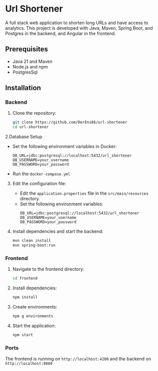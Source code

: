 # Url Shortener

A full stack web application to shorten long URLs and have access to analytics.
This project is developed with Java, Maven, Spring Boot, and Postgres in the backend, and Angular in the frontend.

## Prerequisites
- Java 21 and Maven
- Node.js and npm
- PostgresSql

## Installation

### Backend
1. Clone the repository:
    ```bash
    git clone https://github.com/DerEns86/url-shortener
    cd url-shortener
    ```

2.Database Setup
 - Set the following environment variables in Docker:
    ```properties
    DB_URL=jdbc:postgresql://localhost:5432/url_shortener
    DB_USERNAME=your_username
    DB_PASSWORD=your_password
    ```
- Run the `docker-compose.yml`

3. Edit the configuration file:
    - Edit the `application.properties` file in the `src/main/resources` directory.
    - Set the following environment variables:
        ```properties
        DB_URL=jdbc:postgresql://localhost:5432/url_shortener
        DB_USERNAME=your_username
        DB_PASSWORD=your_password
        ```

4. Install dependencies and start the backend:
    ```bash
    mvn clean install
    mvn spring-boot:run
    ```

### Frontend
1. Navigate to the frontend directory:
    ```bash
    cd frontend
    ```

2. Install dependencies:
    ```bash
    npm install
    ```

3. Create environments:
    ```bash
    npm g environments
    ```
    
4. Start the application:
    ```bash
    npm start
    ```

### Ports
The frontend is running on `http://localhost:4200`
and the backend on `http://localhost:8080`
